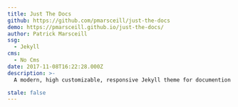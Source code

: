 ```yaml
---
title: Just The Docs
github: https://github.com/pmarsceill/just-the-docs
demo: https://pmarsceill.github.io/just-the-docs/
author: Patrick Marsceill
ssg:
  - Jekyll
cms:
  - No Cms
date: 2017-11-08T16:22:28.000Z
description: >-
  A modern, high customizable, responsive Jekyll theme for documention with built-in search.

stale: false
---
```

